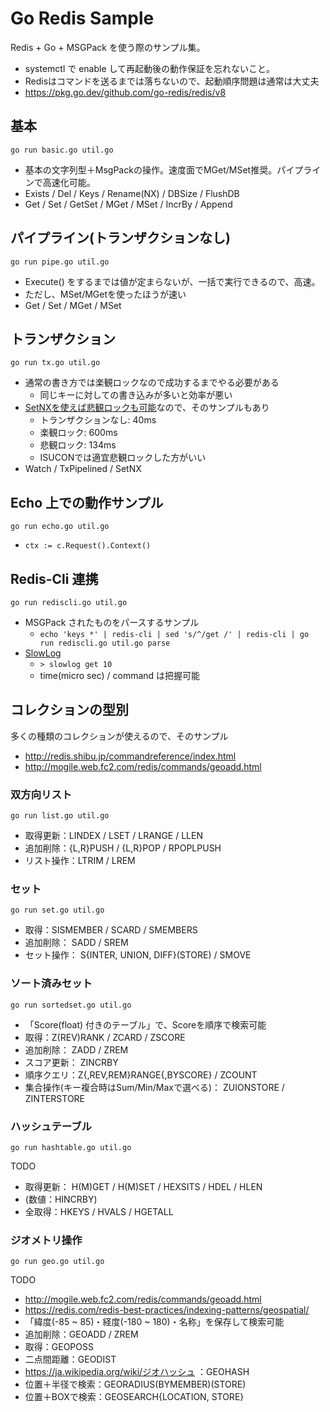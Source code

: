# Go Redis Sample

Redis + Go + MSGPack を使う際のサンプル集。

- systemctl で enable して再起動後の動作保証を忘れないこと。
- Redisはコマンドを送るまでは落ちないので、起動順序問題は通常は大丈夫
- https://pkg.go.dev/github.com/go-redis/redis/v8

## 基本

`go run basic.go util.go`

- 基本の文字列型＋MsgPackの操作。速度面でMGet/MSet推奨。パイプラインで高速化可能。
- Exists / Del / Keys / Rename(NX) / DBSize / FlushDB
- Get / Set / GetSet / MGet / MSet / IncrBy / Append

## パイプライン(トランザクションなし)

`go run pipe.go util.go`

- Execute() をするまでは値が定まらないが、一括で実行できるので、高速。
- ただし、MSet/MGetを使ったほうが速い
- Get / Set / MGet / MSet

## トランザクション

`go run tx.go util.go`

- 通常の書き方では楽観ロックなので成功するまでやる必要がある
  - 同じキーに対しての書き込みが多いと効率が悪い
- [SetNXを使えば悲観ロックも可能](http://redis.shibu.jp/commandreference/strings.html)なので、そのサンプルもあり
  - トランザクションなし:  40ms
  - 楽観ロック: 600ms
  - 悲観ロック: 134ms
  - ISUCONでは適宜悲観ロックした方がいい
- Watch / TxPipelined / SetNX

## Echo 上での動作サンプル

`go run echo.go util.go`

- `ctx := c.Request().Context()`

## Redis-Cli 連携

`go run rediscli.go util.go`

- MSGPack されたものをパースするサンプル
  - `echo 'keys *' | redis-cli | sed 's/^/get /' | redis-cli | go run rediscli.go util.go parse`
- [SlowLog](https://redis.io/commands/slowlog)
  - `> slowlog get 10`
  - time(micro sec) / command は把握可能

## コレクションの型別

多くの種類のコレクションが使えるので、そのサンプル

- http://redis.shibu.jp/commandreference/index.html
- http://mogile.web.fc2.com/redis/commands/geoadd.html

### 双方向リスト

`go run list.go util.go`

- 取得更新：LINDEX / LSET / LRANGE / LLEN
- 追加削除：{L,R}PUSH / {L,R}POP / RPOPLPUSH
- リスト操作：LTRIM / LREM

### セット

`go run set.go util.go`

- 取得：SISMEMBER / SCARD / SMEMBERS
- 追加削除： SADD / SREM
- セット操作： S{INTER, UNION, DIFF}(STORE)  / SMOVE

### ソート済みセット

`go run sortedset.go util.go`

- 「Score(float) 付きのテーブル」で、Scoreを順序で検索可能
- 取得：Z(REV)RANK  / ZCARD / ZSCORE
- 追加削除： ZADD / ZREM
- スコア更新： ZINCRBY
- 順序クエリ：Z{,REV,REM}RANGE{,BYSCORE} / ZCOUNT
- 集合操作(キー複合時はSum/Min/Maxで選べる)： ZUIONSTORE / ZINTERSTORE

### ハッシュテーブル

`go run hashtable.go util.go`

TODO

- 取得更新： H(M)GET / H(M)SET / HEXSITS / HDEL / HLEN
- (数値：HINCRBY)
- 全取得：HKEYS / HVALS / HGETALL


### ジオメトリ操作

`go run geo.go util.go`

TODO

- http://mogile.web.fc2.com/redis/commands/geoadd.html
- https://redis.com/redis-best-practices/indexing-patterns/geospatial/
- 「緯度(-85 ~ 85)・経度(-180 ~ 180)・名称」を保存して検索可能
- 追加削除：GEOADD / ZREM
- 取得：GEOPOSS
- 二点間距離：GEODIST
- https://ja.wikipedia.org/wiki/ジオハッシュ ：GEOHASH
- 位置＋半径で検索：GEORADIUS(BYMEMBER)(STORE)
- 位置＋BOXで検索：GEOSEARCH{LOCATION, STORE}
